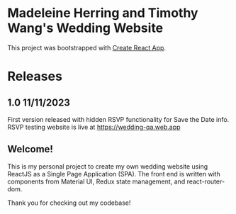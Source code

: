 # Madeleine Herring and Timothy Wang's Wedding Website 

This project was bootstrapped with [Create React App](https://github.com/facebook/create-react-app).

# Releases 

## 1.0 11/11/2023
First version released with hidden RSVP functionality for Save the Date info. 
RSVP testing website is live at https://wedding-qa.web.app

## Welcome! 

This is my personal project to create my own wedding website using ReactJS as a Single Page Application (SPA).
The front end is written with components from Material UI, Redux state management, and react-router-dom.

Thank you for checking out my codebase!